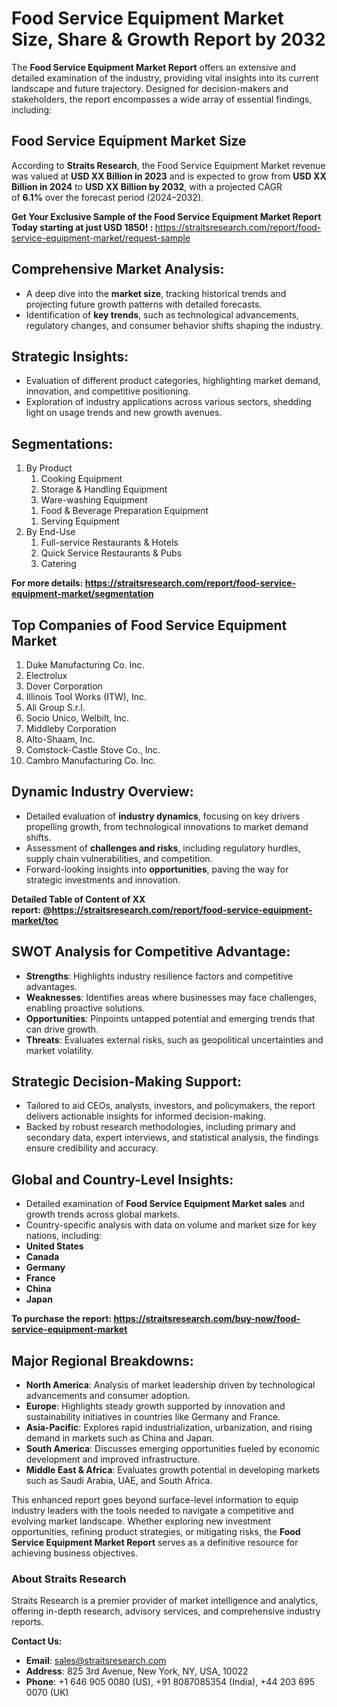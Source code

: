 <h1>Food Service Equipment Market Size, Share &amp; Growth Report by 2032</h1>
<p>The <strong>Food Service Equipment Market Report</strong> offers an extensive and detailed examination of the industry, providing vital insights into its current landscape and future trajectory. Designed for decision-makers and stakeholders, the report encompasses a wide array of essential findings, including:</p>
<h2>Food Service Equipment Market Size</h2>
<p>According to&nbsp;<strong>Straits Research</strong>, the Food Service Equipment Market revenue was valued at&nbsp;<strong>USD XX Billion&nbsp;in&nbsp;2023</strong>&nbsp;and is expected to grow from&nbsp;<strong>USD XX Billion&nbsp;in&nbsp;2024</strong>&nbsp;to&nbsp;<strong>USD XX Billion&nbsp;by&nbsp;2032</strong>, with a projected CAGR of&nbsp;<strong>6.1%</strong>&nbsp;over the forecast period (2024&ndash;2032).</p>
<p><strong>Get Your Exclusive Sample of the&nbsp;Food Service Equipment Market Report Today starting at just USD 1850! :&nbsp;</strong><a href="https://straitsresearch.com/report/food-service-equipment-market/request-sample">https://straitsresearch.com/report/food-service-equipment-market/request-sample</a></p>
<h2>Comprehensive Market Analysis:</h2>
<ul>
<li>A deep dive into the <strong>market size</strong>, tracking historical trends and projecting future growth patterns with detailed forecasts.</li>
<li>Identification of <strong>key trends</strong>, such as technological advancements, regulatory changes, and consumer behavior shifts shaping the industry.</li>
</ul>
<h2>Strategic Insights:</h2>
<ul>
<li>Evaluation of different product categories, highlighting market demand, innovation, and competitive positioning.</li>
<li>Exploration of industry applications across various sectors, shedding light on usage trends and new growth avenues.</li>
</ul>
<h2>Segmentations:</h2>
<ol>
<li>By Product
<ol>
<li>Cooking Equipment</li>
<li>Storage &amp; Handling Equipment</li>
<li>Ware-washing Equipment</li>
</ol>
<ol>
<li>Food &amp; Beverage Preparation Equipment</li>
</ol>
<ol>
<li>Serving Equipment</li>
</ol>
</li>
<li>By End-Use
<ol>
<li>Full-service Restaurants &amp; Hotels</li>
<li>Quick Service Restaurants &amp; Pubs</li>
<li>Catering</li>
</ol>
</li>
</ol>
<p><strong>For more details:&nbsp;<a href="https://straitsresearch.com/report/food-service-equipment-market/segmentation">https://straitsresearch.com/report/food-service-equipment-market/segmentation</a></strong></p>
<h2>Top Companies of Food Service Equipment Market</h2>
<ol>
<li>Duke Manufacturing Co. Inc.</li>
<li>Electrolux</li>
<li>Dover Corporation</li>
<li>Illinois Tool Works (ITW), Inc.</li>
<li>Ali Group S.r.l.&nbsp;</li>
<li>Socio Unico, Welbilt, Inc.</li>
<li>Middleby Corporation</li>
<li>Alto-Shaam, Inc.</li>
<li>Comstock-Castle Stove Co., Inc.</li>
<li>Cambro Manufacturing Co. Inc.</li>
</ol>
<h2>Dynamic Industry Overview:</h2>
<ul>
<li>Detailed evaluation of <strong>industry dynamics</strong>, focusing on key drivers propelling growth, from technological innovations to market demand shifts.</li>
<li>Assessment of <strong>challenges and risks</strong>, including regulatory hurdles, supply chain vulnerabilities, and competition.</li>
<li>Forward-looking insights into <strong>opportunities</strong>, paving the way for strategic investments and innovation.</li>
</ul>
<p><strong>Detailed Table of Content of XX report:&nbsp;@<a href="https://straitsresearch.com/report/food-service-equipment-market/toc">https://straitsresearch.com/report/food-service-equipment-market/toc</a></strong></p>
<h2>SWOT Analysis for Competitive Advantage:</h2>
<ul>
<li><strong>Strengths</strong>: Highlights industry resilience factors and competitive advantages.</li>
<li><strong>Weaknesses</strong>: Identifies areas where businesses may face challenges, enabling proactive solutions.</li>
<li><strong>Opportunities</strong>: Pinpoints untapped potential and emerging trends that can drive growth.</li>
<li><strong>Threats</strong>: Evaluates external risks, such as geopolitical uncertainties and market volatility.</li>
</ul>
<h2>Strategic Decision-Making Support:</h2>
<ul>
<li>Tailored to aid CEOs, analysts, investors, and policymakers, the report delivers actionable insights for informed decision-making.</li>
<li>Backed by robust research methodologies, including primary and secondary data, expert interviews, and statistical analysis, the findings ensure credibility and accuracy.</li>
</ul>
<h2>Global and Country-Level Insights:</h2>
<ul>
<li>Detailed examination of <strong>Food Service Equipment Market sales</strong> and growth trends across global markets.</li>
<li>Country-specific analysis with data on volume and market size for key nations, including:</li>
<li><strong>United States</strong></li>
<li><strong>Canada</strong></li>
<li><strong>Germany</strong></li>
<li><strong>France</strong></li>
<li><strong>China</strong></li>
<li><strong>Japan</strong></li>
</ul>
<p><strong>To purchase the report:&nbsp;<a href="https://straitsresearch.com/buy-now/food-service-equipment-market">https://straitsresearch.com/buy-now/food-service-equipment-market</a></strong></p>
<h2>Major Regional Breakdowns:</h2>
<ul>
<li><strong>North America</strong>: Analysis of market leadership driven by technological advancements and consumer adoption.</li>
<li><strong>Europe</strong>: Highlights steady growth supported by innovation and sustainability initiatives in countries like Germany and France.</li>
<li><strong>Asia-Pacific</strong>: Explores rapid industrialization, urbanization, and rising demand in markets such as China and Japan.</li>
<li><strong>South America</strong>: Discusses emerging opportunities fueled by economic development and improved infrastructure.</li>
<li><strong>Middle East &amp; Africa</strong>: Evaluates growth potential in developing markets such as Saudi Arabia, UAE, and South Africa.</li>
</ul>
<p>This enhanced report goes beyond surface-level information to equip industry leaders with the tools needed to navigate a competitive and evolving market landscape. Whether exploring new investment opportunities, refining product strategies, or mitigating risks, the <strong>Food Service Equipment Market Report</strong> serves as a definitive resource for achieving business objectives.</p>
<h3>About Straits Research</h3>
<p>Straits Research is a premier provider of market intelligence and analytics, offering in-depth research, advisory services, and comprehensive industry reports.</p>
<p><strong>Contact Us:</strong></p>
<ul>
<li><strong>Email</strong>: <a href="mailto:sales@straitsresearch.com">sales@straitsresearch.com</a></li>
<li><strong>Address</strong>: 825 3rd Avenue, New York, NY, USA, 10022</li>
<li><strong>Phone</strong>: +1 646 905 0080 (US), +91 8087085354 (India), +44 203 695 0070 (UK)</li>
</ul>
